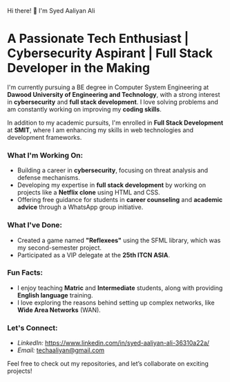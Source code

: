 Hi there! 👋 I'm Syed Aaliyan Ali

# A Passionate Tech Enthusiast | Cybersecurity Aspirant | Full Stack Developer in the Making

I'm currently pursuing a BE degree in Computer System Engineering at **Dawood University of Engineering and Technology**, with a strong interest in **cybersecurity** and **full stack development**. I love solving problems and am constantly working on improving my **coding skills**.

In addition to my academic pursuits, I'm enrolled in **Full Stack Development** at **SMIT**, where I am enhancing my skills in web technologies and development frameworks.

### What I'm Working On:
- Building a career in **cybersecurity**, focusing on threat analysis and defense mechanisms.
- Developing my expertise in **full stack development** by working on projects like a **Netflix clone** using HTML and CSS.
- Offering free guidance for students in **career counseling** and **academic advice** through a WhatsApp group initiative.

### What I've Done:
- Created a game named **"Reflexees"** using the SFML library, which was my second-semester project.
- Participated as a VIP delegate at the **25th ITCN ASIA**.

### Fun Facts:
- I enjoy teaching **Matric** and **Intermediate** students, along with providing **English language** training.
- I love exploring the reasons behind setting up complex networks, like **Wide Area Networks** (WAN).

### Let's Connect:
- *LinkedIn:* https://www.linkedin.com/in/syed-aaliyan-ali-36310a22a/
- *Email:* techaaliyan@gmail.com

Feel free to check out my repositories, and let’s collaborate on exciting projects!

<!---
syedaaliyanali/syedaaliyanali is a ✨ special ✨ repository because its `README.md` (this file) appears on your GitHub profile.
You can click the Preview link to take a look at your changes.
--->
